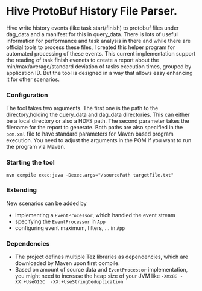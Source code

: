 # Hive ProtoBuf History File Parser.
Hive write history events (like task start/finish) to protobuf files under dag_data and a manifest for this in query_data. There is lots of
useful information for performance and task analysis in there and while
there are official tools to process these files, I created this helper
program for automated processing of these events. This current 
implementation support the reading of task finish evenets to create a
report about the min/max/average/standard deviation of tasks execution
times, grouped by application ID. But the tool is designed in a way that
allows easy enhancing it for other scenarios.

### Configuration
The tool takes two arguments. The first one is the path to the directory,holding the query_data and dag_data directories. This can either be a 
local directory or also a HDFS path. The second parameter takes the
filename for the report to generate. Both paths are also specified in
the ```pom.xml``` file to have standard parameters for Maven based
program execution. You need to adjust the arguments in the POM if you
want to run the program via Maven.

###  Starting the tool
```
mvn compile exec:java -Dexec.args="/sourcePath targetFile.txt"
```

### Extending
New scenarios can be added by
* implementing a ```EventProcessor```, which handled the event stream
* specifying the ```EventProcessor``` in ```App```
* configuring event maximum, filters, ... in ```App```

### Dependencies
* The project defines multiple Tez libraries as dependencies, which are
  downloaded by Maven upon first compile.
* Based on amount of source data and ```EventProcessor``` implementation,
  you might need to increase the heap size of your JVM like ```-Xmx8G -XX:+UseG1GC 
  -XX:+UseStringDeduplication```

